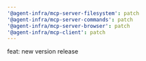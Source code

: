 ```yaml
---
'@agent-infra/mcp-server-filesystem': patch
'@agent-infra/mcp-server-commands': patch
'@agent-infra/mcp-server-browser': patch
'@agent-infra/mcp-client': patch
---
```


feat: new version release
